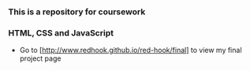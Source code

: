 ### This is a repository for coursework
### HTML, CSS and JavaScript

- Go to [http://www.redhook.github.io/red-hook/final] to view my final project page


